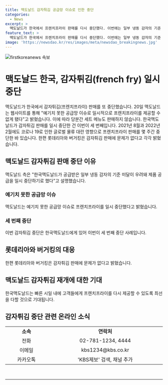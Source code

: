 ```yaml
---
title: 맥도날드 감자튀김 공급망 이슈로 인한 중단
categories:
  - News
excerpt: >
  맥도날드가 한국에서 프렌치프라이 판매를 다시 중단했다. 이번에는 일부 냉동 감자의 기준 미달 우려로 인해 결정됐다고 밝혔는데, 이에 따라 세트 메뉴도 당분간 판매되지 않을 예정이다. 이번이 세 번째로 감자튀김 판매를 중단하는 것인데, 롯데리아와 버거킹은 이와는 상관없이 감자튀김 판매에 문제가 없다고 밝혀 논란이 예상된다.
feature_text: >
  맥도날드가 한국에서 프렌치프라이 판매를 다시 중단했다. 이번에는 일부 냉동 감자의 기준 미달 우려로 인해 결정됐다고 밝혔는데, 이에 따라 세트 메뉴도 당분간 판매되지 않을 예정이다. 이번이 세 번째로 감자튀김 판매를 중단하는 것인데, 롯데리아와 버거킹은 이와는 상관없이 감자튀김 판매에 문제가 없다고 밝혀 논란이 예상된다.
image: 'https://newsdao.kr/res/images/meta/newsdao_breakingnews.jpg'
---
```


<p><img src="https://newsdao.kr/res/images/meta/newsdao_breakingnews.jpg" alt="firstkoreanews 속보" /></p>

<h1>맥도날드 한국, 감자튀김(french fry) 일시 중단</h1>

<p data-ke-size="size16">맥도날드가 한국에서 감자튀김(프렌치프라이) 판매를 또 중단했습니다. 20일 맥도날드는 웹사이트를 통해 "예기치 못한 공급망 이슈로 일시적으로 프렌치프라이를 제공할 수 없게 됐다"고 밝혔습니다. 이에 따라 당분간 세트 메뉴도 판매하지 않습니다. 한국맥도날드가 감자튀김 판매를 일시 중단한 건 이번이 세 번째입니다. 2021년 8월과 2022년 2월에도 코로나 19로 인한 글로벌 물류 대란 영향으로 프렌치프라이 판매를 몇 주간 중단한 바 있습니다. 한편 롯데리아와 버거킹은 감자튀김 판매에 문제가 없다고 각각 밝혔습니다.</p>

<h2 data-ke-size="size26">맥도날드 감자튀김 판매 중단 이유</h2>

<p data-ke-size="size16">맥도날드 측은 "한국맥도날드가 공급받은 일부 냉동 감자의 기준 미달이 우려돼 제품 공급을 일시 중단하기로 했다"고 설명했습니다.</p>

<h3>예기치 못한 공급망 이슈</h3>

<p data-ke-size="size16">맥도날드는 예기치 못한 공급망 이슈로 프렌치프라이를 일시 중단했다고 밝혔습니다.</p>

<h3>세 번째 중단</h3>

<p data-ke-size="size16">이번 감자튀김 중단은 한국맥도날드에게 있어 이번이 세 번째 중단 사례입니다.</p>

<h2 data-ke-size="size26">롯데리아와 버거킹의 대응</h2>

<p data-ke-size="size16">한편 롯데리아와 버거킹은 감자튀김 판매에 문제가 없다고 밝혔습니다.</p>

<h2 data-ke-size="size26">맥도날드 감자튀김 재개에 대한 기대</h2>

<p data-ke-size="size16">한국맥도날드는 빠른 시일 내에 고객들에게 프렌치프라이를 다시 제공할 수 있도록 최선을 다할 것으로 기대됩니다.</p>

<h2 data-ke-size="size26">감자튀김 중단 관련 온라인 소식</h2>

<table>
    <colgroup><col style="width: 308px;"><col style="width: 697px;"></colgroup>
    <tbody>
        <tr>
            <td style="text-align: center; height: 17px;"><b>소속</b></td>
            <td style="text-align: center; height: 17px;"><b>연락처</b></td>
        </tr>
        <tr>
            <td style="text-align: center; height: 17px;">전화</td>
            <td style="text-align: center; height: 17px;">02-781-1234, 4444</td>
        </tr>
        <tr>
            <td style="text-align: center; height: 17px;">이메일</td>
            <td style="text-align: center; height: 17px;">kbs1234@kbs.co.kr</td>
        </tr>
        <tr>
            <td style="text-align: center; height: 17px;">카카오톡</td>
            <td style="text-align: center; height: 17px;">'KBS제보' 검색, 채널 추가</td>
        </tr>
    </tbody>
</table>

<p data-ke-size="size16">&nbsp;</p>

<hr>

<p data-ke-size="size16">&nbsp;</p>


